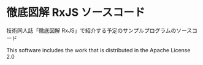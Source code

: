 # 徹底図解 RxJS ソースコード

技術同人誌「徹底図解 RxJS」で紹介する予定のサンプルプログラムのソースコード

This software includes the work that is distributed in the Apache License 2.0
